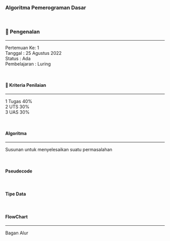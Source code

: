 ### Algoritma Pemerograman Dasar
<br/>

### 👋 Pengenalan
---

Pertemuan Ke: 1\
Tanggal : 25 Agustus 2022\
Status : Ada\
Pembelajaran : Luring

<br/>

#### 📝 Kriteria Penilaian
---
1 Tugas 40%\
2 UTS 30%\
3 UAS 30%

<br/>

#### Algoritma
---
Susunan untuk menyelesaikan suatu permasalahan

<br/>

#### Pseudecode

<br/>

#### Tipe Data

<br/>

#### FlowChart
---
Bagan Alur

